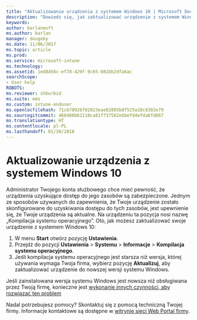 ```yaml
---
title: "Aktualizowanie urządzenia z systemem Windows 10 | Microsoft Docs"
description: "Dowiedz się, jak zaktualizować urządzenie z systemem Windows 10 w celu uzyskania dostępu do zasobów firmy."
keywords: 
author: barlanmsft
ms.author: barlan
manager: dougeby
ms.date: 11/06/2017
ms.topic: article
ms.prod: 
ms.service: microsoft-intune
ms.technology: 
ms.assetid: 1ed8456c-ef70-429f-9c65-081bb2dfa6ac
searchScope:
- User help
ROBOTS: 
ms.reviewer: shburbid
ms.suite: ems
ms.custom: intune-enduser
ms.openlocfilehash: 71cb70926f02023eae82885b8f525a18c8382e79
ms.sourcegitcommit: 468480b61110ca81f737582ebbefd4efda6fd667
ms.translationtype: HT
ms.contentlocale: pl-PL
ms.lasthandoff: 01/30/2018
---
```

# <a name="update-your-windows-10-device"></a>Aktualizowanie urządzenia z systemem Windows 10

Administrator Twojego konta służbowego chce mieć pewność, że urządzenia uzyskujące dostęp do jego zasobów są zabezpieczone. Jednym ze sposobów używanych do zapewnienia, że Twoje urządzenie zostało skonfigurowane do uzyskiwania dostępu do tych zasobów, jest upewnienie się, że Twoje urządzenia są aktualne. Na urządzeniu ta pozycja nosi nazwę „Kompilacja systemu operacyjnego”. Oto, jak możesz zaktualizować swoje urządzenie z systemem Windows 10:

1. W menu **Start** otwórz pozycję **Ustawienia**.
2. Przejdź do pozycji **Ustawienia** > **Systemu** > **Informacje** > **Kompilacja systemu operacyjnego**.
3. Jeśli kompilacja systemu operacyjnego jest starsza niż wersja, której używania wymaga Twoja firma, wybierz pozycję **Aktualizuj**, aby zaktualizować urządzenie do nowszej wersji systemu Windows.

Jeśli zainstalowana wersja systemu Windows jest nowsza niż obsługiwana przez Twoją firmę, konieczne jest [wykonanie innych czynności, aby rozwiązać ten problem](your-windows-version-isnt-yet-supported.md)

Nadal potrzebujesz pomocy? Skontaktuj się z pomocą techniczną Twojej firmy. Informacje kontaktowe są dostępne w [witrynie sieci Web Portal firmy](https://portal.manage.microsoft.com#HelpDeskDialog).
